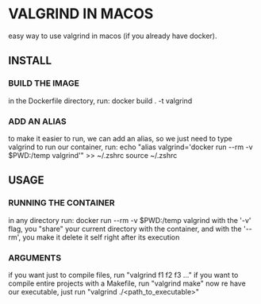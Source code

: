 # VALGRIND IN MACOS
easy way to use valgrind in macos (if you already have docker).

## INSTALL
### BUILD THE IMAGE
in the Dockerfile directory, run:
docker build . -t valgrind

### ADD AN ALIAS
to make it easier to run, we can add an alias, so we just need to type valgrind to run our container, run:
echo "alias valgrind='docker run --rm -v $PWD:/temp valgrind'" >> ~/.zshrc
source ~/.zshrc

## USAGE
### RUNNING THE CONTAINER
in any directory run:
docker run --rm -v $PWD:/temp valgrind
with the '-v' flag, you "share" your current directory with the container, and with the '--rm', you make it delete it self right after its execution

### ARGUMENTS
if you want just to compile files, run "valgrind f1 f2 f3 ..."
if you want to compile entire projects with a Makefile, run "valgrind make"
now re have our executable, just run "valgrind ./<path_to_executable>"
